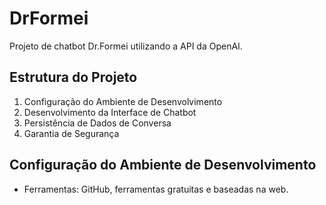 # DrFormei

Projeto de chatbot Dr.Formei utilizando a API da OpenAI.

## Estrutura do Projeto

1. Configuração do Ambiente de Desenvolvimento
2. Desenvolvimento da Interface de Chatbot
3. Persistência de Dados de Conversa
4. Garantia de Segurança

## Configuração do Ambiente de Desenvolvimento

- Ferramentas: GitHub, ferramentas gratuitas e baseadas na web.
